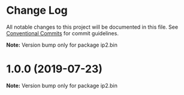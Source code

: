 # Change Log

All notable changes to this project will be documented in this file.
See [Conventional Commits](https://conventionalcommits.org) for commit guidelines.



**Note:** Version bump only for package ip2.bin





# 1.0.0 (2019-07-23)

**Note:** Version bump only for package ip2.bin
